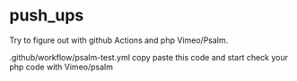 # push_ups

Try to figure out with github Actions and php Vimeo/Psalm.



.github/workflow/psalm-test.yml 
copy paste this code and start check your php code with Vimeo/psalm
